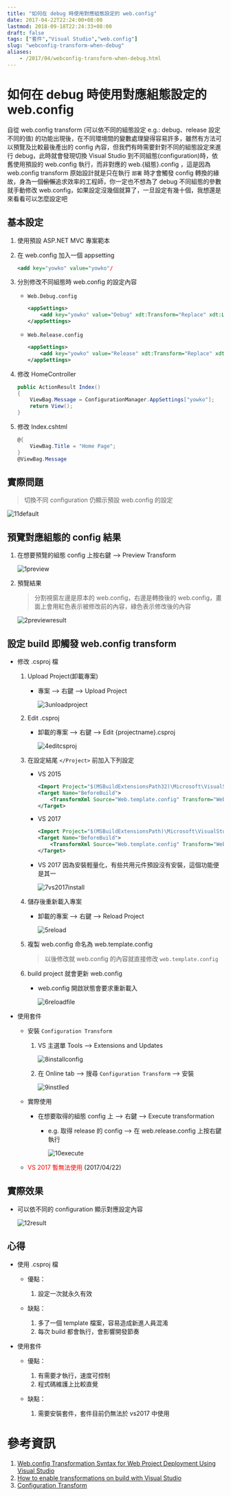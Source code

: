 ```yaml
---
title: "如何在 debug 時使用對應組態設定的 web.config"
date: 2017-04-22T22:24:00+08:00
lastmod: 2018-09-18T22:24:33+08:00
draft: false
tags: ["套件","Visual Studio","web.config"]
slug: "webconfig-transform-when-debug"
aliases:
    - /2017/04/webconfig-transform-when-debug.html
---
```

# 如何在 debug 時使用對應組態設定的 web.config
自從 web.config transform (可以依不同的組態設定 e.g.: debug、release 設定不同的值) 的功能出現後，在不同環境間的變數處理變得容易許多，雖然有方法可以預覽及比較最後產出的 config 內容，但我們有時需要針對不同的組態設定來進行 debug，此時就會發現切換 Visual Studio 到不同組態(configuration)時，依舊使用預設的 web.config 執行，而非對應的 web.{組態}.config ，這是因為 web.config transform 原始設計就是只在執行 `部署` 時才會觸發 config 轉換的緣故，身為一個~~偷懶~~追求效率的工程師，你一定也不想為了 debug 不同組態的參數就手動修改 web.config，如果設定沒幾個就算了，一旦設定有幾十個，我想還是來看看可以怎麼設定吧

## 基本設定

1.  使用預設 ASP.NET MVC 專案範本
2.  在 web.config 加入一個 appsetting

    ```xml
    <add key="yowko" value="yowko"/
    ```

3.  分別修改不同組態時 web.config 的設定內容

    *   `Web.Debug.config`

        ```xml
        <appSettings>
            <add key="yowko" value="Debug" xdt:Transform="Replace" xdt:Locator="Match(key)"/>
        </appSettings>
        ```

    *   `Web.Release.config`

        ```xml
        <appSettings>
            <add key="yowko" value="Release" xdt:Transform="Replace" xdt:Locator="Match(key)"/>
        </appSettings>
        ```

4.  修改 HomeController

    ```cs
    public ActionResult Index()
    {
        ViewBag.Message = ConfigurationManager.AppSettings["yowko"];
        return View();
    }
    ```

5.  修改 Index.cshtml

    ```cs
    @{
        ViewBag.Title = "Home Page";
    }
    @ViewBag.Message
    ```
## 實際問題

> 切換不同 configuration 仍顯示預設 web.config 的設定 
    
![11default](https://cloud.githubusercontent.com/assets/3851540/25305229/0fa859d4-27aa-11e7-9944-7e4b82aa5233.png)

## 預覽對應組態的 config 結果

1.  在想要預覽的組態 config 上按右鍵 --> Preview Transform

    ![1preview](https://cloud.githubusercontent.com/assets/3851540/25305071/4531f5fe-27a7-11e7-8659-39ffbd9e6070.png)

2.  預覽結果

    > 分割視窗左邊是原本的 web.config，右邊是轉換後的 web.config，畫面上會用紅色表示被修改前的內容，綠色表示修改後的內容

    ![2previewresult](https://cloud.githubusercontent.com/assets/3851540/25305072/453a9c5e-27a7-11e7-84b0-414dbd4fb178.png)

## 設定 build 即觸發 web.config transform

* 修改 .csproj 檔
    1.  Upload Project(卸載專案)

        *   專案 --> 右鍵 --> Upload Project

            ![3unloadproject](https://cloud.githubusercontent.com/assets/3851540/25305073/455d6ab8-27a7-11e7-9cc5-a13dd6e1e07a.png)

    2.  Edit .csproj

        *   卸載的專案 --> 右鍵 --> Edit {projectname}.csproj

            ![4editcsproj](https://cloud.githubusercontent.com/assets/3851540/25305074/456fb72c-27a7-11e7-9d8d-9aad2888f467.png)

    3.  在設定結尾 `</Project>` 前加入下列設定


        *   VS 2015

            ```xml
            <Import Project="$(MSBuildExtensionsPath32)\Microsoft\VisualStudio\v$(MSBuildToolsVersion)\WebApplications\Microsoft.WebApplication.targets" />
            <Target Name="BeforeBuild">
                <TransformXml Source="Web.template.config" Transform="Web.$(Configuration).config" Destination="Web.config" />
            </Target>
            ```

        *   VS 2017

            ```xml
            <Import Project="$(MSBuildExtensionsPath)\Microsoft\VisualStudio\v$(MSBuildToolsVersion)\WebApplications\Microsoft.WebApplication.targets" />
            <Target Name="BeforeBuild">
                <TransformXml Source="Web.template.config" Transform="Web.$(Configuration).config" Destination="Web.config" />
            </Target>
            ```

        *   VS 2017 因為安裝輕量化，有些共用元件預設沒有安裝，這個功能便是其一

            ![7vs2017install](https://cloud.githubusercontent.com/assets/3851540/25305068/450725cc-27a7-11e7-9f88-d362f138cee2.png)

    4.  儲存後重新載入專案


        *   卸載的專案 --> 右鍵 --> Reload Project

            ![5reload](https://cloud.githubusercontent.com/assets/3851540/25305075/45792cd0-27a7-11e7-9926-8f37d2f80e7d.png)

    5.  複製 web.config 命名為 web.template.config

        > 以後修改就 web.config 的內容就直接修改 `web.template.config`

    6.  build project 就會更新 web.config

        *   web.config 開啟狀態會要求重新載入

            ![6reloadfile](https://cloud.githubusercontent.com/assets/3851540/25305076/457f6cc6-27a7-11e7-879e-6a90e62070b7.png)

*  使用套件

    *  安裝 `Configuration Transform`

        1.  VS 主選單 Tools --> Extensions and Updates

            ![8installconfig](https://cloud.githubusercontent.com/assets/3851540/25305067/44f91ca2-27a7-11e7-99f7-0d8afc4e89dd.png)

        2.  在 Online tab --> 搜尋 `Configuration Transform` --> 安裝

            ![9instlled](https://cloud.githubusercontent.com/assets/3851540/25305069/452632be-27a7-11e7-9086-670d4c7437cb.png)

    * 實際使用

        *   在想要取得的組態 config 上 --> 右鍵 --> Execute transformation


            *   e.g. 取得 release 的 config --> 在 web.release.config 上按右鍵執行


                ![10execute](https://cloud.githubusercontent.com/assets/3851540/25305070/452809d6-27a7-11e7-8d5f-7cc39b0da027.png)

    * <span style="color:red">VS 2017 暫無法使用</span> (2017/04/22)

## 實際效果

*   可以依不同的 configuration 顯示對應設定內容

    ![12result](https://cloud.githubusercontent.com/assets/3851540/25305230/0fad1492-27aa-11e7-83ef-17fcc35fd3ea.png)

## 心得
*   使用 .csproj 檔
    *   優點：
        1.  設定一次就永久有效

    *   缺點：
        1.  多了一個 template 檔案，容易造成新進人員混淆
        2.  每次 build 都會執行，會影響開發節奏

*   使用套件
    *   優點：
        1.  有需要才執行，速度可控制
        2.  程式碼維護上比較直覺

    *   缺點：
        1.  需要安裝套件，套件目前仍無法於 vs2017 中使用

# 參考資訊
1.  [Web.config Transformation Syntax for Web Project Deployment Using Visual Studio](https://msdn.microsoft.com/en-us/library/dd465326.aspx)
2.  [How to enable transformations on build with Visual Studio](https://gist.github.com/EdCharbeneau/9135216)
3.  [Configuration Transform](https://marketplace.visualstudio.com/items?itemName=GolanAvraham.ConfigurationTransform)
